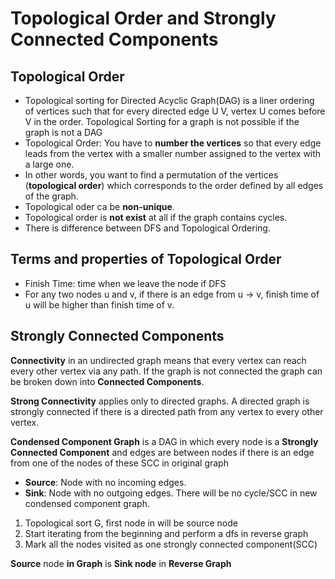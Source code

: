 # Topological Order and Strongly Connected Components

## Topological Order
- Topological sorting for Directed Acyclic Graph(DAG) is a liner ordering of vertices such that for every directed edge U V, vertex U comes before V in the order. Topological Sorting for a graph is not possible if the graph is not a DAG
- Topological Order: You have to **number the vertices** so that every edge leads from the vertex with a smaller number assigned to the vertex with a large one.
- In other words, you want to find a permutation of the vertices (**topological order**) which corresponds to the order defined by all edges of the graph.
- Topological oder ca be **non-unique**.
- Topological order is **not exist** at all if the graph contains cycles.
- There is difference between DFS and Topological Ordering.

## Terms and properties of Topological Order
- Finish Time: time when we leave the node if DFS
- For any two nodes u and v, if there is an edge from u -> v, finish time of u will be higher than finish time of v.

## Strongly Connected Components
**Connectivity** in an undirected graph means that every vertex can reach every other vertex via any path. If the graph is not connected the graph can be broken down into **Connected Components**.

**Strong Connectivity** applies only to directed graphs. A directed graph is strongly connected if there is a directed path from any vertex to every other vertex.

**Condensed Component Graph** is a DAG in which every node is a **Strongly Connected Component** and edges are between nodes if there is an edge from one of the nodes of these SCC in original graph

- **Source**: Node with no incoming edges.
- **Sink**: Node with no outgoing edges.
There will be no cycle/SCC in new condensed component graph.

1. Topological sort G, first node in will be source node
2. Start iterating from the beginning and perform a dfs in reverse graph
3. Mark all the nodes visited as one strongly connected component(SCC)

**Source** node **in Graph** is **Sink node** in **Reverse Graph**

